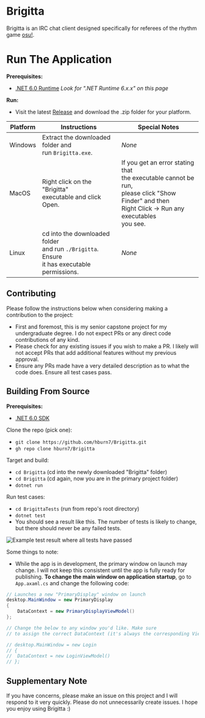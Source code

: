 # Brigitta

Brigitta is an IRC chat client designed specifically for referees of the rhythm game 
[osu!](https://osu.ppy.sh/home).

# Run The Application
**Prerequisites:**
- [.NET 6.0 Runtime](https://dotnet.microsoft.com/en-us/download/dotnet/6.0) *Look for ".NET Runtime 6.x.x" on this page*

**Run:** 
- Visit the latest [Release](https://github.com/hburn7/BanchoSharp/releases) and download the .zip folder for your platform.

| Platform | Instructions                                                                                      | Special Notes                                                                                                                                                    |
|----------|---------------------------------------------------------------------------------------------------|------------------------------------------------------------------------------------------------------------------------------------------------------------------|
| Windows  | Extract the downloaded folder and<br/>run `Brigitta.exe`.                                         | *None*                                                                                                                                                           |
| MacOS    | Right click on the "Brigitta"<br/>executable and click Open.                                      | If you get an error stating that <br>the executable cannot be run,<br/>please click "Show Finder" and then <br/>Right Click -> Run any executables<br/> you see. |
| Linux    | cd into the downloaded folder<br/>and run `./Brigitta`. Ensure<br/>it has executable permissions. | *None*                                                                                                                                                           |

## Contributing

Please follow the instructions below when considering making a contribution to the project:

- First and foremost, this is my senior capstone project for my undergraduate degree. I do not expect PRs or any direct code contributions of any kind.
- Please check for any existing issues if you wish to make a PR. I likely will not accept PRs that add additional features without my previous approval.
- Ensure any PRs made have a very detailed description as to what the code does. Ensure all test cases pass.

## Building From Source

**Prerequisites:**
- [.NET 6.0 SDK](https://dotnet.microsoft.com/en-us/download/dotnet/6.0)

Clone the repo (pick one):
- `git clone https://github.com/hburn7/Brigitta.git`
- `gh repo clone hburn7/Brigitta`

Target and build:
- `cd Brigitta` (cd into the newly downloaded "Brigitta" folder)
- `cd Brigitta` (cd again, now you are in the primary project folder)
- `dotnet run`

Run test cases:
- `cd BrigittaTests` (run from repo's root directory)
- `dotnet test`
- You should see a result like this. The number of tests is likely to change, but there should never be any failed tests.

![Example test result where all tests have passed](https://user-images.githubusercontent.com/38370573/192799897-02f5c0a3-f5ab-4bb7-bd53-ac3fd589a91d.jpeg)

Some things to note:
- While the app is in development, the primary window on launch may change. I will not keep this consistent until the app is fully ready for publishing. **To change the main window on application startup**, go to `App.axaml.cs` and change the following code:
```cs
// Launches a new "PrimaryDisplay" window on launch
desktop.MainWindow = new PrimaryDisplay
{
    DataContext = new PrimaryDisplayViewModel()
};

// Change the below to any window you'd like. Make sure
// to assign the correct DataContext (it's always the corresponding ViewModel)

// desktop.MainWindow = new Login
// {
// 	DataContext = new LoginViewModel()
// };
```

## Supplementary Note
If you have concerns, please make an issue on this project and I will respond to it very quickly. Please do not unnecessarily create issues. I hope you enjoy using Brigitta :)